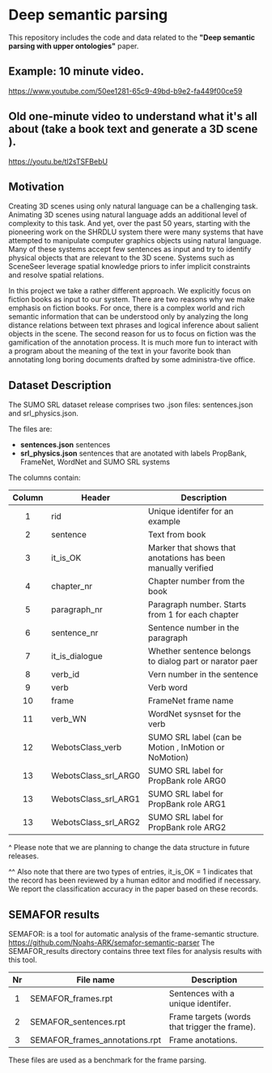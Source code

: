 # Deep semantic parsing 

This repository includes the code and data related to the **"Deep semantic parsing with upper ontologies"** paper.


## Example: 10 minute video.

https://www.youtube.com/50ee1281-65c9-49bd-b9e2-fa449f00ce59


## Old one-minute video to understand what it's all about (take a book text and generate a 3D scene ).

https://youtu.be/tl2sTSFBebU


## Motivation

Creating 3D scenes using only natural language can be a challenging task. Animating 3D scenes using natural language adds an additional level of complexity to this task. 
And yet, over the past 50 years, starting with the pioneering work on the SHRDLU system there were many systems that have attempted to manipulate computer graphics objects using natural language. Many of these systems accept few sentences as input and try to identify physical objects that are relevant to the 3D scene. Systems such as SceneSeer leverage spatial knowledge priors to infer implicit constraints and resolve spatial relations.

In this project we take a rather different approach. We explicitly focus on fiction books as input to our system. There are two reasons why we make emphasis on fiction books. For once, there is a complex world and rich semantic information that can be understood only by analyzing the long distance relations between text phrases and logical inference about salient objects in the scene. The second reason for us to focus on fiction was the gamification of the annotation process. It is much more fun to interact with a program about the meaning of the text in your favorite book than annotating long boring documents drafted by some administra-tive office. 

## Dataset Description

The SUMO SRL dataset release comprises two .json files: sentences.json and srl_physics.json.

The files are:
 * **sentences.json** sentences
 * **srl_physics.json** sentences that are anotated with labels PropBank, FrameNet, WordNet and SUMO SRL systems
 
The columns contain:

Column | Header                   | Description
:-----:|----------------          |--------------------------------------------
1      | rid                      | Unique identifer for an example 
2      | sentence                 | Text from book 
3      | it_is_OK                 | Marker that shows that anotations has been manually verified
4      | chapter_nr               | Chapter number from the book
5      | paragraph_nr             | Paragraph number. Starts from 1 for each chapter
6      | sentence_nr              | Sentence number in the paragraph
7      | it_is_dialogue           | Whether sentence belongs to dialog part or narator paer
8      | verb_id                  | Vern number in the sentence
9      | verb                     | Verb word
10     | frame                    | FrameNet frame name
11     | verb_WN                  | WordNet sysnset for the verb
12     | WebotsClass_verb         | SUMO SRL label (can be Motion , InMotion or NoMotion)
13     | WebotsClass_srl_ARG0     | SUMO SRL label for PropBank role ARG0
13     | WebotsClass_srl_ARG1     | SUMO SRL label for PropBank role ARG1
13     | WebotsClass_srl_ARG2     | SUMO SRL label for PropBank role ARG2


^ Please note that we are planning to change the data structure in future releases. 

^^ Also note that there are two types of entries, it_is_OK = 1 indicates that the record has been reviewed by a human editor and modified if necessary. We report the classification accuracy in the paper based on these records.

## SEMAFOR results


SEMAFOR: is a tool for automatic analysis of the frame-semantic structure. https://github.com/Noahs-ARK/semafor-semantic-parser
The SEMAFOR_results directory contains three text files for analysis results with this tool. 

Nr     | File name                           | Description
:-----:|-------------------------------------|--------------------------------------------
1      | SEMAFOR_frames.rpt                  | Sentences with a unique identifer. 
2      | SEMAFOR_sentences.rpt               | Frame targets (words that trigger the frame). 
3      | SEMAFOR_frames_annotations.rpt      | Frame anotations.

These files are used as a benchmark for the frame parsing. 




